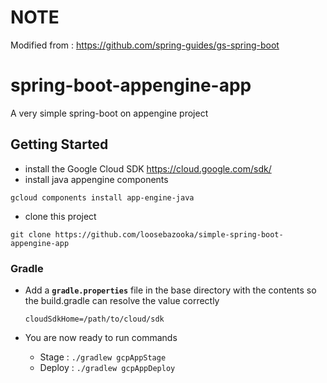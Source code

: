 # NOTE 
Modified from : https://github.com/spring-guides/gs-spring-boot

# spring-boot-appengine-app
A very simple spring-boot on appengine project

## Getting Started
- install the Google Cloud SDK https://cloud.google.com/sdk/
- install java appengine components
```
gcloud components install app-engine-java
```
- clone this project
```
git clone https://github.com/loosebazooka/simple-spring-boot-appengine-app
```

### Gradle
- Add a **`gradle.properties`** file in the base directory with the contents so the build.gradle can resolve the value correctly
    
    ``` 
    cloudSdkHome=/path/to/cloud/sdk
    ```
- You are now ready to run commands
  - Stage : `./gradlew gcpAppStage`
  - Deploy : `./gradlew gcpAppDeploy`
  
